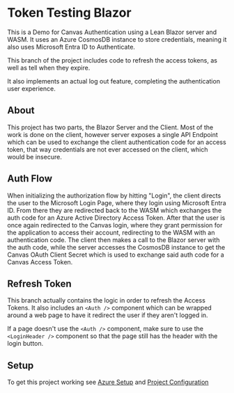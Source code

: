 # Token Testing Blazor

This is a Demo for Canvas Authentication using a Lean Blazor server and WASM.
It uses an Azure CosmosDB instance to store credentials, meaning it also uses Microsoft Entra ID to Authenticate.

This branch of the project includes code to refresh the access tokens, as well as tell when they expire.

It also implements an actual log out feature, completing the authentication user experience.


## About

This project has two parts, the Blazor Server and the Client. Most of the work is done on the client, however
server exposes a single API Endpoint which can be used to exchange the client authentication code for an access token, that way
credentials are not ever accessed on the client, which would be insecure.

## Auth Flow

When initializing the authorization flow by hitting "Login", the client directs the user to the Microsoft Login Page, 
where they login using Microsoft Entra ID. From there they are redirected back to the WASM which exchanges the auth code for an Azure Active Directory Access Token.
After that the user is once again redirected to the Canvas login, where they grant permission for the application to access their account, redirecting to the WASM with an authentication code.
The client then makes a call to the Blazor server with the auth code, while the server accesses the CosmosDB instance to get the Canvas OAuth Client Secret which is used to exchange said auth code for
a Canvas Access Token.


## Refresh Token

This branch actually contains the logic in order to refresh the Access Tokens. It also includes an `<Auth />` component which can be wrapped around a web page to have it redirect the user if they aren't logged in.

If a page doesn't use the `<Auth />` component, make sure to use the `<LoginHeader />` component so that the page still has the header with the login button.

## Setup

To get this project working see [Azure Setup](AzureSetup.md) and [Project Configuration](Configuration.md)
